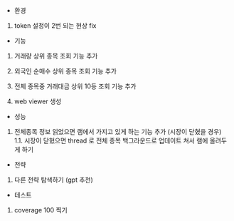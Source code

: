 - 환경
1. token 설정이 2번 되는 현상 fix

- 기능
1. 거래량 상위 종목 조회 기능 추가
2. 외국인 순매수 상위 종목 조회 기능 추가
3. 전체 종목중 거래대금 상위 10등 조회 기능 추가

20. web viewer 생성

- 성능
1. 전체종목 정보 읽었으면 램에서 가지고 있게 하는 기능 추가 (시장이 닫혔을 경우)
1.1. 시장이 닫혔으면 thread 로 전체 종목 백그라운드로 업데이트 쳐서 램에 올려두게 하기

- 전략
1. 다른 전략 탐색하기 (gpt 추천)

- 테스트
1. coverage 100 찍기